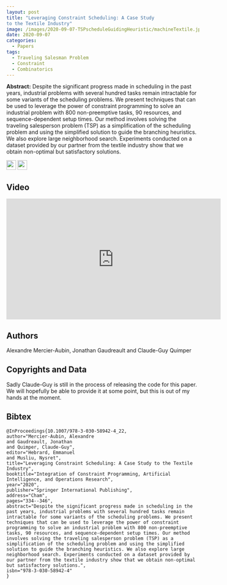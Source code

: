 ```yaml
---
layout: post
title: "Leveraging Constraint Scheduling: A Case Study
to the Textile Industry"
image: /images/2020-09-07-TSPscheduleGuidingHeuristic/machineTextile.jpg
date: 2020-09-07
categories:
  - Papers
tags:
  - Traveling Salesman Problem
  - Constraint
  - Combinatorics
---
```


**Abstract:** Despite the significant progress made in scheduling in the
past years, industrial problems with several hundred tasks remain intractable
for some variants of the scheduling problems. We present techniques
that can be used to leverage the power of constraint programming
to solve an industrial problem with 800 non-preemptive tasks, 90
resources, and sequence-dependent setup times. Our method involves
solving the traveling salesperson problem (TSP) as a simplification of
the scheduling problem and using the simplified solution to guide the
branching heuristics. We also explore large neighborhood search. Experiments
conducted on a dataset provided by our partner from the textile
industry show that we obtain non-optimal but satisfactory solutions.

[<img src="/Work/icons/pdf.png" width="25"/>](/Work/papers/CPAIOR2020TspSchedule.pdf)
[<img src="/Work/icons/link.png" width="25"/>](https://link.springer.com/chapter/10.1007/978-3-030-58942-4_22)

## Video
<iframe width="560" height="315" style="display: block; margin: auto;" src="https://www.youtube.com/embed/dC72_1jTPGs" frameborder="0" allow="autoplay; encrypted-media" allowfullscreen></iframe>

## Authors
Alexandre Mercier-Aubin, Jonathan Gaudreault and Claude-Guy Quimper

## Copyrights and Data
Sadly Claude-Guy is still in the process of releasing the code for this paper. 
We will hopefully be able to provide it at some point, but this is out of my hands at the moment.

## Bibtex
```
@InProceedings{10.1007/978-3-030-58942-4_22,
author="Mercier-Aubin, Alexandre
and Gaudreault, Jonathan
and Quimper, Claude-Guy",
editor="Hebrard, Emmanuel
and Musliu, Nysret",
title="Leveraging Constraint Scheduling: A Case Study to the Textile Industry",
booktitle="Integration of Constraint Programming, Artificial Intelligence, and Operations Research",
year="2020",
publisher="Springer International Publishing",
address="Cham",
pages="334--346",
abstract="Despite the significant progress made in scheduling in the past years, industrial problems with several hundred tasks remain intractable for some variants of the scheduling problems. We present techniques that can be used to leverage the power of constraint programming to solve an industrial problem with 800 non-preemptive tasks, 90 resources, and sequence-dependent setup times. Our method involves solving the traveling salesperson problem (TSP) as a simplification of the scheduling problem and using the simplified solution to guide the branching heuristics. We also explore large neighborhood search. Experiments conducted on a dataset provided by our partner from the textile industry show that we obtain non-optimal but satisfactory solutions.",
isbn="978-3-030-58942-4"
}
```